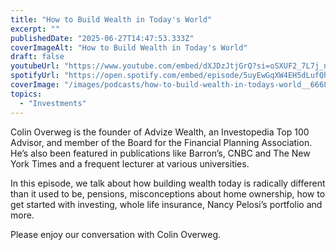 ```yaml
---
title: "How to Build Wealth in Today's World"
excerpt: ""
publishedDate: "2025-06-27T14:47:53.333Z"
coverImageAlt: "How to Build Wealth in Today's World"
draft: false
youtubeUrl: "https://www.youtube.com/embed/dXJDzJtjGrQ?si=oSXUF2_7L7j_nf5c"
spotifyUrl: "https://open.spotify.com/embed/episode/5uyEwGqXW4EH5dLufQhzQI"
coverImage: "/images/podcasts/how-to-build-wealth-in-todays-world__6668ecdae3cb4da1bb06e7c8_661feac3e0c6db11f3d22753_.png"
topics:
  - "Investments"
---
```

<p id="">Colin Overweg is the founder of Advize Wealth, an Investopedia Top 100 Advisor, and member of the Board for the Financial Planning Association. He’s also been featured in publications like Barron’s, CNBC and The New York Times and a frequent lecturer at various universities.</p><p id="">In this episode, we talk about how building wealth today is radically different than it used to be, pensions, misconceptions about home ownership, how to get started with investing, whole life insurance, Nancy Pelosi’s portfolio and more.</p><p id="">Please enjoy our conversation with Colin Overweg.</p>
